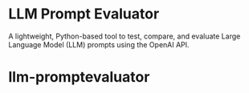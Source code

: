 # LLM Prompt Evaluator
A lightweight, Python-based tool to test, compare, and evaluate Large Language Model (LLM) prompts using the OpenAI API.
# llm-promptevaluator
